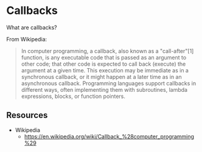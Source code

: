 # Callbacks

What are callbacks?

From Wikipedia:

> In computer programming, a callback, also known as a "call-after"[1] function, is any executable code that is passed as an argument to other code; that other code is expected to call back (execute) the argument at a given time. This execution may be immediate as in a synchronous callback, or it might happen at a later time as in an asynchronous callback. Programming languages support callbacks in different ways, often implementing them with subroutines, lambda expressions, blocks, or function pointers. 

## Resources

* Wikipedia
    * https://en.wikipedia.org/wiki/Callback_%28computer_programming%29